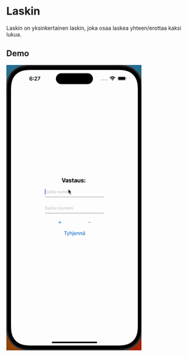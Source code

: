 # Laskin

Laskin on yksinkertainen laskin, joka osaa laskea yhteen/erottaa kaksi lukua.

## Demo

![Laskin](./images/tutorial.gif)